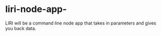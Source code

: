 # liri-node-app-
LIRI will be a command line node app that takes in parameters and gives you back data.
